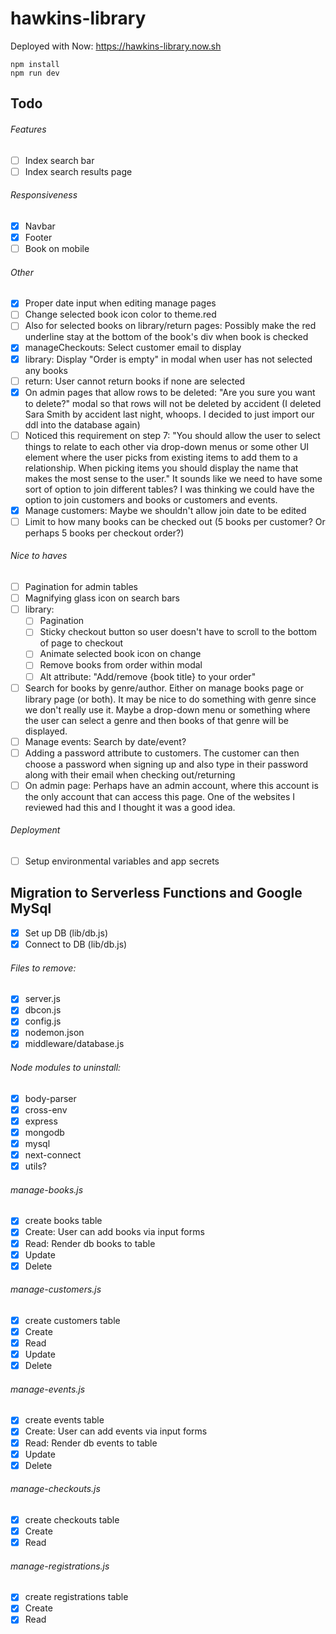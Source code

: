 # hawkins-library

Deployed with Now: <a href="https://hawkins-library.now.sh" target="_blank" rel="noopener noreferrer">https://hawkins-library.now.sh</a>

```
npm install
npm run dev
```

## Todo

###### Features

- [ ] Index search bar
- [ ] Index search results page

###### Responsiveness

- [x] Navbar
- [x] Footer
- [ ] Book on mobile

###### Other

- [x] Proper date input when editing manage pages
- [ ] Change selected book icon color to theme.red
- [ ] Also for selected books on library/return pages: Possibly make the red underline stay at the bottom of the book's div when book is checked
- [x] manageCheckouts: Select customer email to display
- [x] library: Display "Order is empty" in modal when user has not selected any books
- [ ] return: User cannot return books if none are selected
- [x] On admin pages that allow rows to be deleted: "Are you sure you want to delete?" modal so that rows will not be deleted by accident (I deleted Sara Smith by accident last night, whoops. I decided to just import our ddl into the database again)
- [ ] Noticed this requirement on step 7: "You should allow the user to select things to relate to each other via drop-down menus or some other UI element where the user picks from existing items to add them to a relationship. When picking items you should display the name that makes the most sense to the user." It sounds like we need to have some sort of option to join different tables? I was thinking we could have the option to join customers and books or customers and events.
- [x] Manage customers: Maybe we shouldn't allow join date to be edited
- [ ] Limit to how many books can be checked out (5 books per customer? Or perhaps 5 books per checkout order?)

###### Nice to haves

- [ ] Pagination for admin tables
- [ ] Magnifying glass icon on search bars
- [ ] library:
  - [ ] Pagination
  - [ ] Sticky checkout button so user doesn't have to scroll to the bottom of page to checkout
  - [ ] Animate selected book icon on change
  - [ ] Remove books from order within modal
  - [ ] Alt attribute: "Add/remove {book title} to your order"
- [ ] Search for books by genre/author. Either on manage books page or library page (or both). It may be nice to do something with genre since we don't really use it. Maybe a drop-down menu or something where the user can select a genre and then books of that genre will be displayed.
- [ ] Manage events: Search by date/event?
- [ ] Adding a password attribute to customers. The customer can then choose a password when signing up and also type in their password along with their email when checking out/returning
- [ ] On admin page: Perhaps have an admin account, where this account is the only account that can access this page. One of the websites I reviewed had this and I thought it was a good idea.

###### Deployment

- [ ] Setup environmental variables and app secrets

## Migration to Serverless Functions and Google MySql

- [x] Set up DB (lib/db.js)
- [x] Connect to DB (lib/db.js)

###### Files to remove:

- [x] server.js
- [x] dbcon.js
- [x] config.js
- [x] nodemon.json
- [x] middleware/database.js

###### Node modules to uninstall:

- [x] body-parser
- [x] cross-env
- [x] express
- [x] mongodb
- [x] mysql
- [x] next-connect
- [x] utils?

###### manage-books.js

- [x] create books table
- [x] Create: User can add books via input forms
- [x] Read: Render db books to table
- [x] Update
- [x] Delete

###### manage-customers.js

- [x] create customers table
- [x] Create
- [x] Read
- [x] Update
- [x] Delete

###### manage-events.js

- [x] create events table
- [x] Create: User can add events via input forms
- [x] Read: Render db events to table
- [x] Update
- [x] Delete

###### manage-checkouts.js

- [x] create checkouts table
- [x] Create
- [x] Read

###### manage-registrations.js

- [x] create registrations table
- [x] Create
- [x] Read
